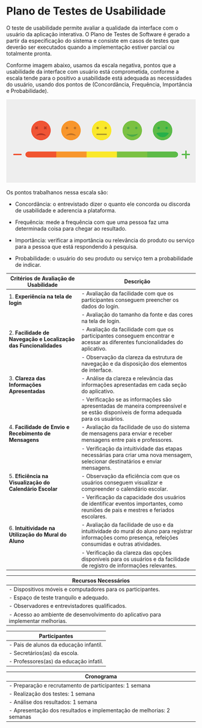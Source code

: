 # Plano de Testes de Usabilidade

O teste de usabilidade permite avaliar a qualidade da interface com o usuário da aplicação interativa. O Plano de Testes de Software é gerado a partir da especificação do sistema e consiste em casos de testes que deverão ser executados quando a implementação estiver parcial ou totalmente pronta.

Conforme imagem abaixo, usamos da escala negativa, pontos que a usabilidade da interface com usuário está comprometida, conforme a escala tende para o positivo a usabilidade está adequada as necessidades do usuário, usando dos pontos de (Concordância, Frequência, Importância e Probabilidade). 

![likert](/docs/img/likert.png)

Os pontos trabalhanos nessa escala são:

- Concordância: o entrevistado dizer o quanto ele concorda ou discorda de usabilidade e aderencia a plataforma. 

- Frequência: mede a frequência com que uma pessoa faz uma determinada coisa para chegar ao resultado.

- Importância: verificar a importância ou relevância do produto ou serviço para a pessoa que está respondendo à pesquisa.

- Probabilidade: o usuário do seu produto ou serviço tem a probabilidade de indicar.


| Critérios de Avaliação de Usabilidade | Descrição  |
|---------------|---------------|
| 1. **Experiência na tela de login**| - Avaliação da facilidade com que os participantes conseguem preencher os dados do login.  |
|                                    | - Avaliação do tamanho da fonte e das cores na tela de login.                               |
| 2. **Facilidade de Navegação e Localização das Funcionalidades**     | - Avaliação da facilidade com que os participantes conseguem encontrar e acessar as diferentes funcionalidades do aplicativo.   |
|                                                                      | - Observação da clareza da estrutura de navegação e da disposição dos elementos de interface.                                   |
| 3. **Clareza das Informações Apresentadas**                          | - Análise da clareza e relevância das informações apresentadas em cada seção do aplicativo.                                     |
|                                                                      | - Verificação se as informações são apresentadas de maneira compreensível e se estão disponíveis de forma adequada para os usuários.                                                              |
| 4. **Facilidade de Envio e Recebimento de Mensagens**                | - Avaliação da facilidade de uso do sistema de mensagens para enviar e receber mensagens entre pais e professores.               |
|                                                                      | - Verificação da intuitividade das etapas necessárias para criar uma nova mensagem, selecionar destinatários e enviar mensagens. |
| 5. **Eficiência na Visualização do Calendário Escolar**              | - Observação da eficiência com que os usuários conseguem visualizar e compreender o calendário escolar.                          |
|                                                                      | - Verificação da capacidade dos usuários de identificar eventos importantes, como reuniões de pais e mestres e feriados escolares.|
| 6. **Intuitividade na Utilização do Mural do Aluno**                 | - Avaliação da facilidade de uso e da intuitividade do mural do aluno para registrar informações como presença, refeições consumidas e outras atividades.                     |
|                                                                      | - Verificação da clareza das opções disponíveis para os usuários e da facilidade de registro de informações relevantes.          |


| Recursos Necessários                                                         |                                                                                                                            
|------------------------------------------------------------------------------|
| - Dispositivos móveis e computadores para os participantes.                 | 
|- Espaço de teste tranquilo e adequado.|
|- Observadores e entrevistadores qualificados.| 
|- Acesso ao ambiente de desenvolvimento do aplicativo para implementar melhorias. |

| Participantes                                                                |                                                                                                                            
|------------------------------------------------------------------------------|
| - Pais de alunos da educação infantil.                                     | 
|- Secretários(as) da escola. 
|- Professores(as) da educação infatil.      |           

| Cronograma                                                                   |                                                                    
|------------------------------------------------------------------------------|
| - Preparação e recrutamento de participantes: 1 semana                      | 
|- Realização dos testes: 1 semana |
|- Análise dos resultados: 1 semana |
|- Apresentação dos resultados e implementação de melhorias: 2 semanas                       |


